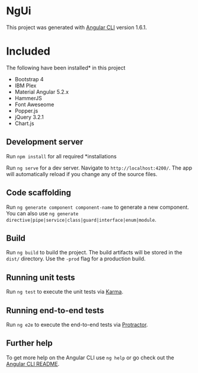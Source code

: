 # NgUi

This project was generated with [Angular CLI](https://github.com/angular/angular-cli) version 1.6.1.

# Included
The following have been installed* in this project
- Bootstrap 4
- IBM Plex
- Material Angular 5.2.x
- HammerJS
- Font Aweseome
- Popper.js
- jQuery 3.2.1
- Chart.js

## Development server

Run `npm install` for all required *installations

Run `ng serve` for a dev server. Navigate to `http://localhost:4200/`. The app will automatically reload if you change any of the source files.

## Code scaffolding

Run `ng generate component component-name` to generate a new component. You can also use `ng generate directive|pipe|service|class|guard|interface|enum|module`.

## Build

Run `ng build` to build the project. The build artifacts will be stored in the `dist/` directory. Use the `-prod` flag for a production build.

## Running unit tests

Run `ng test` to execute the unit tests via [Karma](https://karma-runner.github.io).

## Running end-to-end tests

Run `ng e2e` to execute the end-to-end tests via [Protractor](http://www.protractortest.org/).

## Further help

To get more help on the Angular CLI use `ng help` or go check out the [Angular CLI README](https://github.com/angular/angular-cli/blob/master/README.md).
